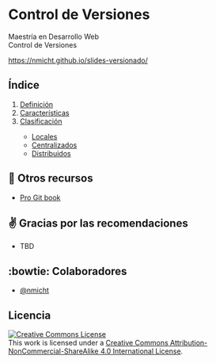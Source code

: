 # Control de Versiones

Maestría en Desarrollo Web  
Control de Versiones

https://nmicht.github.io/slides-versionado/

## Índice

<ol>
  <li><a href="https://nmicht.github.io/slides-versionado/#/control-versiones">Definición</a></li>
  <li><a href="https://nmicht.github.io/slides-versionado/#/caracteristicas">Características</a></li>
  <li><a href="https://nmicht.github.io/slides-versionado/#/clasificacion">Clasificación</a></li>
  <ul>
    <li><a href="https://nmicht.github.io/slides-versionado/#/locales">Locales</a></li>
    <li><a href="https://nmicht.github.io/slides-versionado/#/centralizados">Centralizados</a></li>
    <li><a href="https://nmicht.github.io/slides-versionado/#/distribuidos">Distribuidos</a></li>
  </ul>
</ol>

## :book: Otros recursos

* [Pro Git book](https://git-scm.com/book/en/v2)

## :v: Gracias por las recomendaciones

* TBD

## :bowtie: Colaboradores

* [@nmicht](https://github.com/nmicht)

## Licencia

<a rel="license" href="http://creativecommons.org/licenses/by-nc-sa/4.0/"><img alt="Creative Commons License" style="border-width:0" src="https://i.creativecommons.org/l/by-nc-sa/4.0/88x31.png" /></a><br />This work is licensed under a <a rel="license" href="http://creativecommons.org/licenses/by-nc-sa/4.0/">Creative Commons Attribution-NonCommercial-ShareAlike 4.0 International License</a>.
